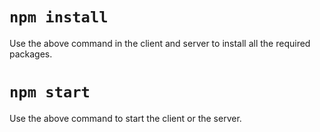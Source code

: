 # `npm install`
Use the above command in the client and server to install all the required packages.

# `npm start`
Use the above command to start the client or the server.